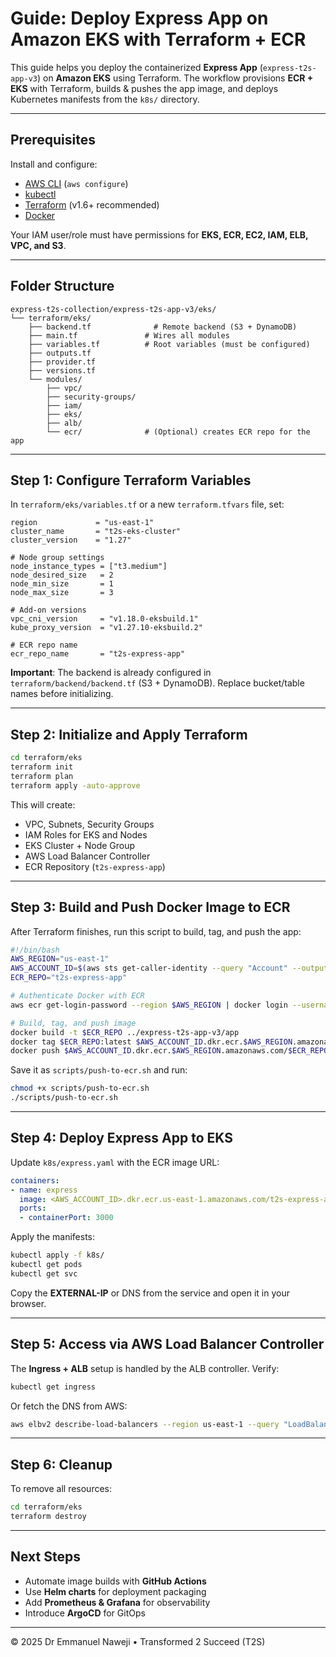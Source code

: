 # Guide: Deploy Express App on Amazon EKS with Terraform + ECR

This guide helps you deploy the containerized **Express App** (`express-t2s-app-v3`) on **Amazon EKS** using Terraform. The workflow provisions **ECR + EKS** with Terraform, builds & pushes the app image, and deploys Kubernetes manifests from the `k8s/` directory.  

---

## Prerequisites

Install and configure:

- [AWS CLI](https://docs.aws.amazon.com/cli/) (`aws configure`)
- [kubectl](https://kubernetes.io/docs/tasks/tools/)
- [Terraform](https://developer.hashicorp.com/terraform/downloads) (v1.6+ recommended)
- [Docker](https://docs.docker.com/get-docker/)

Your IAM user/role must have permissions for **EKS, ECR, EC2, IAM, ELB, VPC, and S3**.

---

## Folder Structure

```text
express-t2s-collection/express-t2s-app-v3/eks/
└── terraform/eks/
    ├── backend.tf              # Remote backend (S3 + DynamoDB)
    ├── main.tf               # Wires all modules
    ├── variables.tf          # Root variables (must be configured)
    ├── outputs.tf
    ├── provider.tf
    ├── versions.tf
    └── modules/
        ├── vpc/
        ├── security-groups/
        ├── iam/
        ├── eks/
        ├── alb/
        └── ecr/              # (Optional) creates ECR repo for the app
```

---

## Step 1: Configure Terraform Variables

In `terraform/eks/variables.tf` or a new `terraform.tfvars` file, set:

```hcl
region             = "us-east-1"
cluster_name       = "t2s-eks-cluster"
cluster_version    = "1.27"

# Node group settings
node_instance_types = ["t3.medium"]
node_desired_size   = 2
node_min_size       = 1
node_max_size       = 3

# Add-on versions
vpc_cni_version     = "v1.18.0-eksbuild.1"
kube_proxy_version  = "v1.27.10-eksbuild.2"

# ECR repo name
ecr_repo_name       = "t2s-express-app"
```

**Important**: The backend is already configured in `terraform/backend/backend.tf` (S3 + DynamoDB). Replace bucket/table names before initializing.

---

## Step 2: Initialize and Apply Terraform

```bash
cd terraform/eks
terraform init
terraform plan
terraform apply -auto-approve
```

This will create:

- VPC, Subnets, Security Groups  
- IAM Roles for EKS and Nodes  
- EKS Cluster + Node Group  
- AWS Load Balancer Controller  
- ECR Repository (`t2s-express-app`)  

---

## Step 3: Build and Push Docker Image to ECR

After Terraform finishes, run this script to build, tag, and push the app:

```bash
#!/bin/bash
AWS_REGION="us-east-1"
AWS_ACCOUNT_ID=$(aws sts get-caller-identity --query "Account" --output text)
ECR_REPO="t2s-express-app"

# Authenticate Docker with ECR
aws ecr get-login-password --region $AWS_REGION | docker login --username AWS --password-stdin $AWS_ACCOUNT_ID.dkr.ecr.$AWS_REGION.amazonaws.com

# Build, tag, and push image
docker build -t $ECR_REPO ../express-t2s-app-v3/app
docker tag $ECR_REPO:latest $AWS_ACCOUNT_ID.dkr.ecr.$AWS_REGION.amazonaws.com/$ECR_REPO:latest
docker push $AWS_ACCOUNT_ID.dkr.ecr.$AWS_REGION.amazonaws.com/$ECR_REPO:latest
```

Save it as `scripts/push-to-ecr.sh` and run:

```bash
chmod +x scripts/push-to-ecr.sh
./scripts/push-to-ecr.sh
```

---

## Step 4: Deploy Express App to EKS

Update `k8s/express.yaml` with the ECR image URL:

```yaml
containers:
- name: express
  image: <AWS_ACCOUNT_ID>.dkr.ecr.us-east-1.amazonaws.com/t2s-express-app:latest
  ports:
  - containerPort: 3000
```

Apply the manifests:

```bash
kubectl apply -f k8s/
kubectl get pods
kubectl get svc
```

Copy the **EXTERNAL-IP** or DNS from the service and open it in your browser.

---

## Step 5: Access via AWS Load Balancer Controller

The **Ingress + ALB** setup is handled by the ALB controller. Verify:

```bash
kubectl get ingress
```

Or fetch the DNS from AWS:

```bash
aws elbv2 describe-load-balancers --region us-east-1 --query "LoadBalancers[].DNSName"
```

---

## Step 6: Cleanup

To remove all resources:

```bash
cd terraform/eks
terraform destroy
```

---

## Next Steps

- Automate image builds with **GitHub Actions**  
- Use **Helm charts** for deployment packaging  
- Add **Prometheus & Grafana** for observability  
- Introduce **ArgoCD** for GitOps  

---

© 2025 Dr Emmanuel Naweji • Transformed 2 Succeed (T2S)
